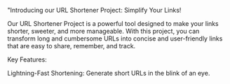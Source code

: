 "Introducing our URL Shortener Project: Simplify Your Links!

Our URL Shortener Project is a powerful tool designed to make your links shorter, sweeter, and more manageable. With this project, you can transform long and cumbersome URLs into concise and user-friendly links that are easy to share, remember, and track.

Key Features:

Lightning-Fast Shortening: Generate short URLs in the blink of an eye.